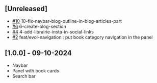 ## [Unreleased]

- [#10] 10-fix-navbar-blog-outline-in-blog-articles-part
- [#6] 6-create-blog-section 
- [#4] 4-add-librairie-insta-in-social-links 
- [#2] feat/evol-navigation : put book category navigation in the panel

## [1.0.0] - 09-10-2024

- Navbar
- Panel with book cards
- Search bar


[#2]: https://github.com/willfynch/lalibrairiedesautoedites/issues/2
[#4]: https://github.com/willfynch/lalibrairiedesautoedites/issues/4
[#6]: https://github.com/willfynch/lalibrairiedesautoedites/issues/6
[#10]: https://github.com/willfynch/lalibrairiedesautoedites/issues/10
